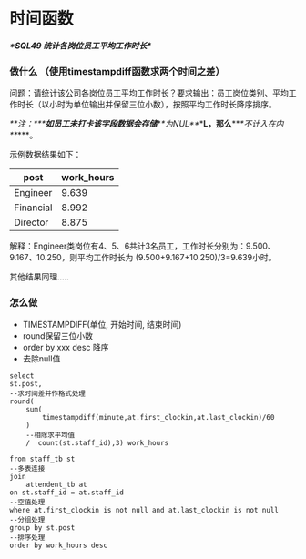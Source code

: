 # 时间函数

***\*SQL49 统计各岗位员工平均工作时长\****

### 做什么  （使用timestampdiff函数求两个时间之差）

问题：请统计该公司各岗位员工平均工作时长？要求输出：员工岗位类别、平均工作时长（以小时为单位输出并保留三位小数），按照平均工作时长降序排序。

***\**\*注：\*\**\***如员工未打卡该字段数据会存储***\**\*为NUL\*\**\***L，那么***\**\*不计入在内\*\**\***。

示例数据结果如下：

| post      | work_hours |
| --------- | ---------- |
| Engineer  | 9.639      |
| Financial | 8.992      |
| Director  | 8.875      |

解释：Engineer类岗位有4、5、6共计3名员工，工作时长分别为：9.500、9.167、10.250，则平均工作时长为 (9.500+9.167+10.250)/3=9.639小时。

其他结果同理.....



### 怎么做

- TIMESTAMPDIFF(单位, 开始时间, 结束时间)
- round保留三位小数
- order by xxx desc 降序
- 去除null值



```
select 
st.post,
--求时间差并作格式处理
round(
    sum(
        timestampdiff(minute,at.first_clockin,at.last_clockin)/60
    )
    --相除求平均值
    /  count(st.staff_id),3) work_hours
    
from staff_tb st
--多表连接
join
    attendent_tb at
on st.staff_id = at.staff_id
--空值处理
where at.first_clockin is not null and at.last_clockin is not null
--分组处理
group by st.post
--排序处理
order by work_hours desc
```